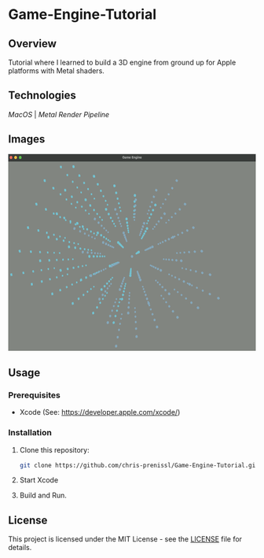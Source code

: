 # Game-Engine-Tutorial

## Overview

Tutorial where I learned to build a 3D engine from ground up for Apple platforms with Metal shaders.

## Technologies

_MacOS_ | _Metal Render Pipeline_ 

## Images

<img src="screenshots/screenshot.png" alt="Screenshot" height="400"/>

## Usage

### Prerequisites

- Xcode (See: https://developer.apple.com/xcode/)

### Installation

1. Clone this repository:

   ```bash
   git clone https://github.com/chris-prenissl/Game-Engine-Tutorial.git
   ```

2. Start Xcode

3. Build and Run.

## License

This project is licensed under the MIT License - see the [LICENSE](LICENSE.md) file for details.
